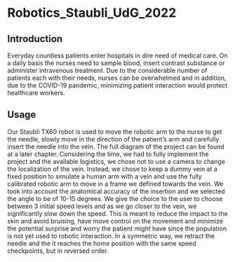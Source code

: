 # Robotics_Staubli_UdG_2022

## Introduction
Everyday countless patients enter hospitals in dire need of medical care. On a daily basis the nurses need to sample blood, insert contrast substance or administer intravenous treatment. Due to the considerable number of patients each with their needs, nurses can be overwhelmed and in addition, due to the COVID-19 pandemic, minimizing patient interaction would protect healthcare workers.

## Usage
Our Staubli TX60 robot is used to move the robotic arm to the nurse to get the needle, slowly move in the direction of the patient’s arm and carefully insert the needle into the vein. The full diagram of the project can be found at a later chapter. Considering the time, we had to fully implement the project and the available logistics, we chose not to use a camera to change the localization of the vein. Instead, we chose to keep a dummy vein at a fixed position to simulate a human arm with a vein and use the fully calibrated robotic arm to move in a frame we defined towards the vein.
We took into account the anatomical accuracy of the insertion and we selected the angle to be of 10-15 degrees. We give the choice to the user to choose between 3 initial speed levels and as we go closer to the vein, we significantly slow down the speed. This is meant to reduce the impact to the skin and avoid bruising, have move control on the movement and minimize the potential surprise and worry the patient might have since the population is not yet used to robotic interaction. In a symmetric way, we retract the needle and the it reaches the home position with the same speed checkpoints, but in reversed order.


